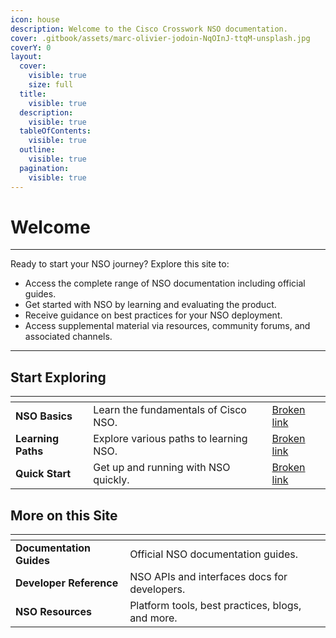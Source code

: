 ```yaml
---
icon: house
description: Welcome to the Cisco Crosswork NSO documentation.
cover: .gitbook/assets/marc-olivier-jodoin-NqOInJ-ttqM-unsplash.jpg
coverY: 0
layout:
  cover:
    visible: true
    size: full
  title:
    visible: true
  description:
    visible: true
  tableOfContents:
    visible: true
  outline:
    visible: true
  pagination:
    visible: true
---
```


# Welcome

***

Ready to start your NSO journey? Explore this site to:

* Access the complete range of NSO documentation including official guides.
* Get started with NSO by learning and evaluating the product.&#x20;
* Receive guidance on best practices for your NSO deployment.
* Access supplemental material via resources, community forums, and associated channels.

***

## Start Exploring

<table data-view="cards"><thead><tr><th></th><th></th><th data-hidden data-card-cover data-type="files"></th><th data-hidden data-card-target data-type="content-ref"></th></tr></thead><tbody><tr><td><strong>NSO Basics</strong></td><td>Learn the fundamentals of Cisco NSO.</td><td></td><td><a href="broken-reference">Broken link</a></td></tr><tr><td><strong>Learning Paths</strong></td><td>Explore various paths to learning NSO.</td><td></td><td><a href="broken-reference">Broken link</a></td></tr><tr><td><strong>Quick Start</strong></td><td>Get up and running with NSO quickly.</td><td></td><td><a href="broken-reference">Broken link</a></td></tr></tbody></table>

## More on this Site

<table data-view="cards"><thead><tr><th></th><th></th></tr></thead><tbody><tr><td><strong>Documentation</strong> <strong>Guides</strong></td><td>Official NSO documentation guides.</td></tr><tr><td><strong>Developer Reference</strong></td><td>NSO APIs and interfaces docs for developers.</td></tr><tr><td><strong>NSO</strong> <strong>Resources</strong></td><td>Platform tools, best practices, blogs, and more.</td></tr></tbody></table>
